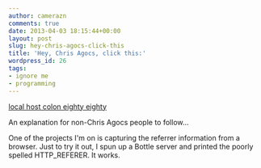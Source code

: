 ```yaml
---
author: camerazn
comments: true
date: 2013-04-03 18:15:44+00:00
layout: post
slug: hey-chris-agocs-click-this
title: 'Hey, Chris Agocs, click this:'
wordpress_id: 26
tags:
- ignore me
- programming
---
```


[local host colon eighty eighty](http://localhost:8080)

An explanation for non-Chris Agocs people to follow...

One of the projects I'm on is capturing the referrer information from a browser. Just to try it out, I spun up a Bottle server and printed the poorly spelled HTTP_REFERER. It works.
